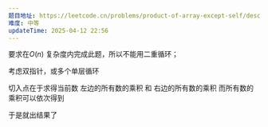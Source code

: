 ```yaml
---
题目地址: https://leetcode.cn/problems/product-of-array-except-self/description/?envType=study-plan-v2&envId=top-100-liked
难度: 中等
updateTime: 2025-04-12 22:56
---
```

要求在$O(n)$ 复杂度内完成此题，所以不能用二重循环；

考虑双指针，或多个单层循环

切入点在于求得当前数 左边的所有数的乘积 和 右边的所有数的乘积
而所有数的乘积可以依次得到

于是就出结果了

